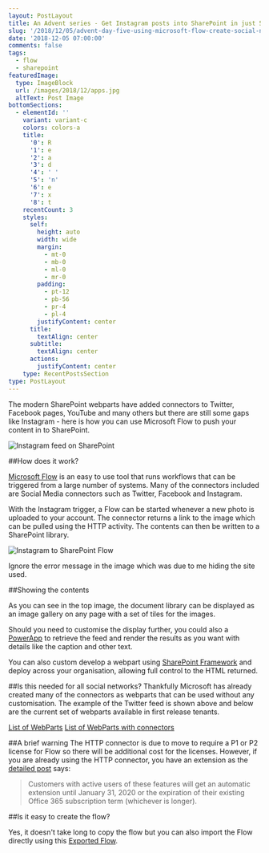 ```yaml
---
layout: PostLayout
title: An Advent series - Get Instagram posts into SharePoint in just 5 mins of configuration
slug: '/2018/12/05/advent-day-five-using-microsoft-flow-create-social-network-feed-instagram'
date: '2018-12-05 07:00:00'
comments: false
tags:
  - flow
  - sharepoint
featuredImage:
  type: ImageBlock
  url: /images/2018/12/apps.jpg
  altText: Post Image
bottomSections:
  - elementId: ''
    variant: variant-c
    colors: colors-a
    title:
      '0': R
      '1': e
      '2': a
      '3': d
      '4': ' '
      '5': 'n'
      '6': e
      '7': x
      '8': t
    recentCount: 3
    styles:
      self:
        height: auto
        width: wide
        margin:
          - mt-0
          - mb-0
          - ml-0
          - mr-0
        padding:
          - pt-12
          - pb-56
          - pr-4
          - pl-4
        justifyContent: center
      title:
        textAlign: center
      subtitle:
        textAlign: center
      actions:
        justifyContent: center
    type: RecentPostsSection
type: PostLayout
---
```


The modern SharePoint webparts have added connectors to Twitter, Facebook pages, YouTube and many others but there are still some gaps like Instagram - here is how you can use Microsoft Flow to push your content in to SharePoint.

![Instagram feed on SharePoint](018/12/InstagramToSharePoint.PNG)

##How does it work?

[Microsoft Flow](https://emea.flow.microsoft.com) is an easy to use tool that runs workflows that can be triggered from a large number of systems. Many of the connectors included are Social Media connectors such as Twitter, Facebook and Instagram.

With the Instagram trigger, a Flow can be started whenever a new photo is uploaded to your account. The connector returns a link to the image which can be pulled using the HTTP activity. The contents can then be written to a SharePoint library.

![Instagram to SharePoint Flow](nstagramToSharePointFlow.PNG)

Ignore the error message in the image which was due to me hiding the site used.

##Showing the contents

As you can see in the top image, the document library can be displayed as an image gallery on any page with a set of tiles for the images.

Should you need to customise the display further, you could also a [PowerApp](https://powerapps.microsoft.com/en-us/) to retrieve the feed and render the results as you want with details like the caption and other text.

You can also custom develop a webpart using [SharePoint Framework](https://docs.microsoft.com/en-us/sharepoint/dev/spfx/sharepoint-framework-overview) and deploy across your organisation, allowing full control to the HTML returned.

##Is this needed for all social networks?
Thankfully Microsoft has already created many of the connectors as webparts that can be used without any customisation. The example of the Twitter feed is shown above and below are the current set of webparts available in first release tenants.

[List of WebParts](018/12/ListOfWebParts.PNG)
[List of WebParts with connectors](/images/2018/12/ListOfWebParts2.PNG)

##A brief warning
The HTTP connector is due to move to require a P1 or P2 license for Flow so there will be additional cost for the licenses. However, if you are already using the HTTP connector, you have an extension as the [detailed post](https://techcommunity.microsoft.com/t5/Office-Retirement-Blog/Updates-to-Microsoft-Flow-and-PowerApps-for-Office-365/ba-p/289589) says:

> Customers with active users of these features will get an automatic extension until January 31, 2020 or the expiration of their existing Office 365 subscription term (whichever is longer).

##Is it easy to create the flow?

Yes, it doesn't take long to copy the flow but you can also import the Flow directly using this [Exported Flow](https://github.com/kevmcdonk/Mcd79SharePointScripts/blob/master/UploadInstagramFeedtoSharePoint.zip).
